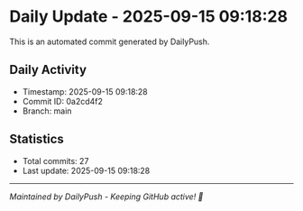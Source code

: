 # Daily Update - 2025-09-15 09:18:28

This is an automated commit generated by DailyPush.

## Daily Activity
- Timestamp: 2025-09-15 09:18:28
- Commit ID: 0a2cd4f2
- Branch: main

## Statistics
- Total commits: 27
- Last update: 2025-09-15 09:18:28

---
*Maintained by DailyPush - Keeping GitHub active! 🚀*
